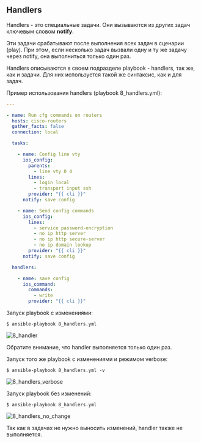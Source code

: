 ## Handlers

Handlers - это специальные задачи.
Они вызываются из других задач ключевым словом __notify__.

Эти задачи срабатывают после выполнения всех задач в сценарии (play).
При этом, если несколько задач вызвали одну и ту же задачу через notify, она выполниться только один раз.

Handlers описываются в своем подразделе playbook - handlers, так же, как и задачи.
Для них используется такой же синтаксис, как и для задач.

Пример использования handlers (playbook 8_handlers.yml):
```yml
---

- name: Run cfg commands on routers
  hosts: cisco-routers
  gather_facts: false
  connection: local

  tasks:

    - name: Config line vty
      ios_config:
        parents:
          - line vty 0 4
        lines:
          - login local
          - transport input ssh
        provider: "{{ cli }}"
      notify: save config

    - name: Send config commands
      ios_config:
        lines:
          - service password-encryption
          - no ip http server
          - no ip http secure-server
          - no ip domain lookup
        provider: "{{ cli }}"
      notify: save config

  handlers:

    - name: save config
      ios_command:
        commands:
          - write
        provider: "{{ cli }}"
```

Запуск playbook с изменениями:
```
$ ansible-playbook 8_handlers.yml
```

![8_handler](https://raw.githubusercontent.com/natenka/PyNEng/master/book/chapter15/images/8_handler.png)

Обратите внимание, что handler выполняется только один раз.

Запуск того же playbook с изменениями и режимом verbose:
```
$ ansible-playbook 8_handlers.yml -v
```

![8_handlers_verbose](https://raw.githubusercontent.com/natenka/PyNEng/master/book/chapter15/images/8_handlers_verbose.png)


Запуск playbook без изменений:
```
$ ansible-playbook 8_handlers.yml
```

![8_handlers_no_change](https://raw.githubusercontent.com/natenka/PyNEng/master/book/chapter15/images/8_handlers_no_change.png)

Так как в задачах не  нужно выносить изменений, handler также не выполняется.


